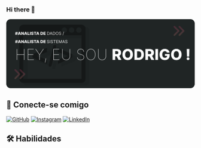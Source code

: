 ### Hi there 👋

<img src="https://github.com/BIT-UP/BIT-UP/blob/aeec504adabab5af8a3b81089a973bf35b553506/bitup-workflows/one.svg" alt="ONE image">

## 🔗 Conecte-se comigo

[![GitHub](https://img.shields.io/badge/GitHub-000?style=for-the-badge&logo=github&logoColor=f06b50)](https://github.com/BIT-UP)
[![Instagram](https://img.shields.io/badge/Instagram-000?style=for-the-badge&logo=instagram&logoColor=e1d772)](https://www.instagram.com/irodrigo.carvalho/)
[![LinkedIn](https://img.shields.io/badge/-LinkedIn-000?style=for-the-badge&logo=linkedin&logoColor=394240)](https://www.linkedin.com/in/rodrigo-luis-b17181104/)

## 🛠 Habilidades


